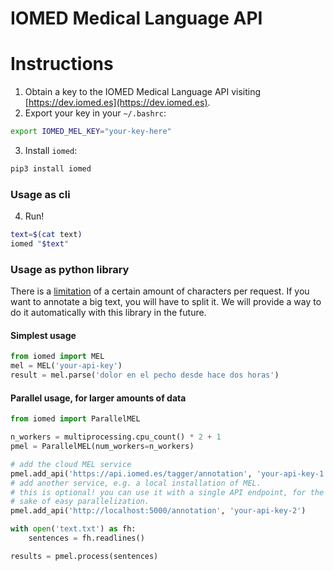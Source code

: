 IOMED Medical Language API
==========================

# Instructions

1. Obtain a key to the IOMED Medical Language API visiting [https://dev.iomed.es](https://dev.iomed.es).
2. Export your key in your `~/.bashrc`:

```bash
export IOMED_MEL_KEY="your-key-here"
```

3. Install `iomed`:

```bash
pip3 install iomed
```

### Usage as cli

4. Run!

```bash
text=$(cat text)
iomed "$text"
```

### Usage as python library

There is a [limitation](/pricing/#limits) of a certain amount of characters per request. If you want to annotate a big text, you will have to split it. We will provide a way to do it automatically with this library in the future.

#### Simplest usage

```python
from iomed import MEL
mel = MEL('your-api-key')
result = mel.parse('dolor en el pecho desde hace dos horas')
```

#### Parallel usage, for larger amounts of data

```python
from iomed import ParallelMEL

n_workers = multiprocessing.cpu_count() * 2 + 1
pmel = ParallelMEL(num_workers=n_workers)

# add the cloud MEL service
pmel.add_api('https://api.iomed.es/tagger/annotation', 'your-api-key-1')
# add another service, e.g. a local installation of MEL.
# this is optional! you can use it with a single API endpoint, for the
# sake of easy parallelization.
pmel.add_api('http://localhost:5000/annotation', 'your-api-key-2')

with open('text.txt') as fh:
    sentences = fh.readlines()

results = pmel.process(sentences)
```